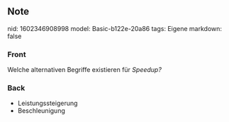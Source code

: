 ## Note
nid: 1602346908998
model: Basic-b122e-20a86
tags: Eigene
markdown: false

### Front
Welche alternativen Begriffe existieren für <em style=
"">Speedup?</em>

### Back
<ul>
  <li>Leistungssteigerung
  <li>Beschleunigung
</ul>
